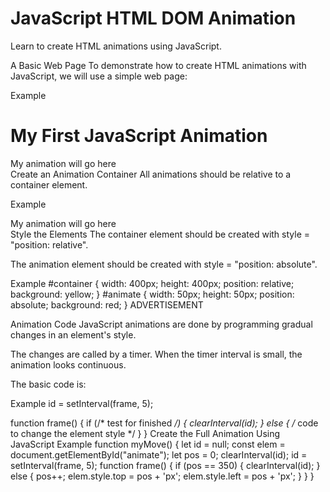 # JavaScript HTML DOM Animation
Learn to create HTML animations using JavaScript.

A Basic Web Page
To demonstrate how to create HTML animations with JavaScript, we will use a simple web page:

Example
<!DOCTYPE html>
<html>
<body>

<h1>My First JavaScript Animation</h1>

<div id="animation">My animation will go here</div>

</body>
</html>
Create an Animation Container
All animations should be relative to a container element.

Example
<div id ="container">
  <div id ="animate">My animation will go here</div>
</div>
Style the Elements
The container element should be created with style = "position: relative".

The animation element should be created with style = "position: absolute".

Example
#container {
  width: 400px;
  height: 400px;
  position: relative;
  background: yellow;
}
#animate {
  width: 50px;
  height: 50px;
  position: absolute;
  background: red;
}
ADVERTISEMENT

Animation Code
JavaScript animations are done by programming gradual changes in an element's style.

The changes are called by a timer. When the timer interval is small, the animation looks continuous.

The basic code is:

Example
id = setInterval(frame, 5);

function frame() {
  if (/* test for finished */) {
    clearInterval(id);
  } else {
    /* code to change the element style */ 
  }
}
Create the Full Animation Using JavaScript
Example
function myMove() {
  let id = null;
  const elem = document.getElementById("animate");
  let pos = 0;
  clearInterval(id);
  id = setInterval(frame, 5);
  function frame() {
    if (pos == 350) {
      clearInterval(id);
    } else {
      pos++;
      elem.style.top = pos + 'px';
      elem.style.left = pos + 'px';
    }
  }
}